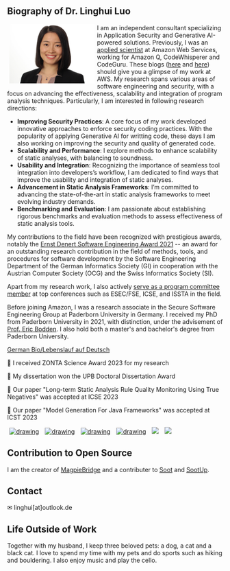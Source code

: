 ## Biography of Dr. Linghui Luo                    
<img src="profile.jpeg" alt="drawing" width="200" style="float: left;" hspace="5"/>  

I am an independent consultant specializing in Application Security and Generative AI-powered solutions. Previously, I was an [applied scientist](https://www.amazon.science/author/linghui-luo) at Amazon Web Services, working for Amazon Q, CodeWhisperer and CodeGuru. These blogs ([here](https://www.amazon.science/blog/bringing-code-analysis-tools-to-jupyter-notebooks) and [here](https://www.amazon.science/working-at-amazon/linghui-luo-code-guru-security-plug-in-aws-internship)) should give you a glimpse of my work at AWS. My research spans various areas of software engineering and security, with a focus on advancing the effectiveness, scalability and integration of program analysis techniques. Particularly, I am interested in following research directions: 
- **Improving Security Practices**: A core focus of my work developed innovative approaches to enforce security coding practices. With the popularity of applying Generative AI for writting code, these days I am also working on improving the security and quality of generated code. 
- **Scalability and Performance**: I explore methods to enhance scalability of static analyses, with balancing to soundness.  
- **Usability and Integration**: Recognizing the importance of seamless tool integration into developers’s workflow, I am dedicated to find ways that improve the usability and integration of static analyses.  
- **Advancement in Static Analysis Frameworks**: I’m committed to advancing the state-of-the-art in static analysis frameworks to meet evolving industry demands. 
- **Benchmarking and Evaluation**: I am passionate about establishing rigorous benchmarks and evaluation methods to assess effectiveness of static analysis tools.    

My contributions to the field have been recognized with prestigious awards, notably the [Ernst Denert Software Engineering Award 2021](https://fb-swt.gi.de/weiteres/ernst-denert-se-preis/bisherige-preistraeger) -- an award for an outstanding research contribution in the field of methods, tools, and procedures for software development by the Software Engineering Department of the German Informatics Society (GI) in cooperation with the Austrian Computer Society (OCG) and the Swiss Informatics Society (SI).

Apart from my research work, I also actively [serve as a program committee member](services.md) at top conferences such as ESEC/FSE, ICSE, and ISSTA in the field.

Before joining Amazon, I was a research associate in the Secure Software Engineering Group at Paderborn University in Germany. I received my PhD from Paderborn University in 2021, with distinction, under the advisement of [Prof. Eric Bodden](https://www.bodden.de). I also hold both a master's and bachelor's degree from Paderborn University.

[German Bio/Lebenslauf auf Deutsch](lebenslauf.md)
<p>📢 I received ZONTA Science Award 2023 for my research</p> 
<p>📢 My dissertation won the UPB Doctoral Dissertation Award</p> 
<p>📢 Our paper "Long-term Static Analysis Rule Quality Monitoring Using True Negatives" was accepted at ICSE 2023</p> 
<p>📢 Our paper "Model Generation For Java Frameworks" was accepted at ICST 2023</p> 

<!-- display social media buttons in your README -->
<!-- Github -->
<a href="https://github.com/linghuiluo">
<img src="https://github.githubassets.com/assets/GitHub-Mark-ea2971cee799.png" alt="drawing" width="50" hspace="5"></a>
<!-- Twitter-->
<a href="https://twitter.com/LinghuiLuo">
<img src="https://upload.wikimedia.org/wikipedia/commons/thumb/6/6f/Logo_of_Twitter.svg/512px-Logo_of_Twitter.svg.png?20220821125553" alt="drawing" width="50" hspace="5"></a>
<!-- LinkedIn -->
<a href="https://www.linkedin.com/in/linghui-luo">
<img src="https://content.linkedin.com/content/dam/me/business/en-us/amp/brand-site/v2/bg/LI-Bug.svg.original.svg" alt="drawing" width="50" hspace="5"></a>
<!-- dblp -->
<a href="https://dblp.org/pid/244/4638.html">
<img src ="https://dblp.org/img/logo.320x120.png" alt="drawing" width="120" hspace="5"></a>
<!-- orcid -->
<a href="https://orcid.org/0000-0003-2054-0373">
<img src="https://orcid.org/assets/vectors/orcid.logo.svg" width="110" hspace="5"></a>
<!-- amazon science -->
<a href="https://www.amazon.science/author/linghui-luo">
<img src="https://assets.amazon.science/07/d9/d204ca2242bea8215dbf9ca5c43e/amazon-science-logo.svg"  width="180" hspace="5"></a>

## Contribution to Open Source
I am the creator of [MagpieBridge](https://github.com/MagpieBridge/MagpieBridge) and a contributer to [Soot](https://github.com/soot-oss/soot) and [SootUp](https://github.com/soot-oss/SootUp).

## Contact
&#x2709; linghui[at]outlook.de

## Life Outside of Work
Together with my husband, I keep three beloved pets: a dog, a cat and a black cat.
I love to spend my time with my pets and do sports such as hiking and bouldering. 
I also enjoy music and play the cello. 


